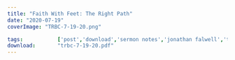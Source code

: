 ```yaml
---
title: "Faith With Feet: The Right Path"
date: "2020-07-19"
coverImage: "TRBC-7-19-20.png"

tags:           ['post','download','sermon notes','jonathan falwell','trbc']
download:       "trbc-7-19-20.pdf"
---
```

